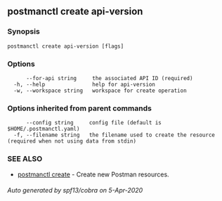 ## postmanctl create api-version



### Synopsis



```
postmanctl create api-version [flags]
```

### Options

```
      --for-api string     the associated API ID (required)
  -h, --help               help for api-version
  -w, --workspace string   workspace for create operation
```

### Options inherited from parent commands

```
      --config string     config file (default is $HOME/.postmanctl.yaml)
  -f, --filename string   the filename used to create the resource (required when not using data from stdin)
```

### SEE ALSO

* [postmanctl create](postmanctl_create.md)	 - Create new Postman resources.

###### Auto generated by spf13/cobra on 5-Apr-2020
